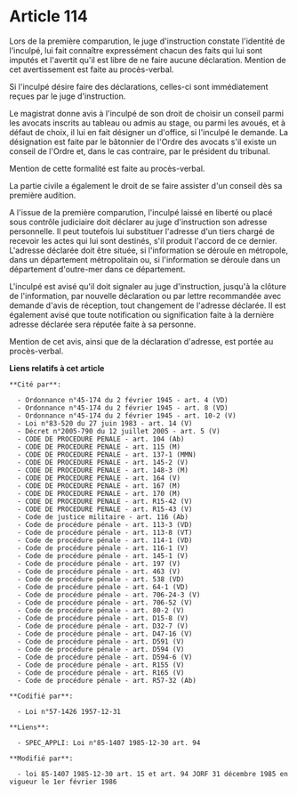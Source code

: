 # Article 114

Lors de la première comparution, le juge d'instruction constate l'identité de l'inculpé, lui fait connaître expressément
chacun des faits qui lui sont imputés et l'avertit qu'il est libre de ne faire aucune déclaration. Mention de cet
avertissement est faite au procès-verbal.

Si l'inculpé désire faire des déclarations, celles-ci sont immédiatement reçues par le juge d'instruction.

Le magistrat donne avis à l'inculpé de son droit de choisir un conseil parmi les avocats inscrits au tableau ou admis au
stage, ou parmi les avoués, et à défaut de choix, il lui en fait désigner un d'office, si l'inculpé le demande. La
désignation est faite par le bâtonnier de l'Ordre des avocats s'il existe un conseil de l'Ordre et, dans le cas contraire,
par le président du tribunal.

Mention de cette formalité est faite au procès-verbal.

La partie civile a également le droit de se faire assister d'un conseil dès sa première audition.

A l'issue de la première comparution, l'inculpé laissé en liberté ou placé sous contrôle judiciaire doit déclarer au juge
d'instruction son adresse personnelle. Il peut toutefois lui substituer l'adresse d'un tiers chargé de recevoir les actes qui
lui sont destinés, s'il produit l'accord de ce dernier. L'adresse déclarée doit être située, si l'information se déroule en
métropole, dans un département métropolitain ou, si l'information se déroule dans un département d'outre-mer dans ce
département.

L'inculpé est avisé qu'il doit signaler au juge d'instruction, jusqu'à la clôture de l'information, par nouvelle déclaration
ou par lettre recommandée avec demande d'avis de réception, tout changement de l'adresse déclarée. Il est également avisé que
toute notification ou signification faite à la dernière adresse déclarée sera réputée faite à sa personne.

Mention de cet avis, ainsi que de la déclaration d'adresse, est portée au procès-verbal.

**Liens relatifs à cet article**

	**Cité par**:

	  - Ordonnance n°45-174 du 2 février 1945 - art. 4 (VD)
	  - Ordonnance n°45-174 du 2 février 1945 - art. 8 (VD)
	  - Ordonnance n°45-174 du 2 février 1945 - art. 10-2 (V)
	  - Loi n°83-520 du 27 juin 1983 - art. 14 (V)
	  - Décret n°2005-790 du 12 juillet 2005 - art. 5 (V)
	  - CODE DE PROCEDURE PENALE - art. 104 (Ab)
	  - CODE DE PROCEDURE PENALE - art. 115 (M)
	  - CODE DE PROCEDURE PENALE - art. 137-1 (MMN)
	  - CODE DE PROCEDURE PENALE - art. 145-2 (V)
	  - CODE DE PROCEDURE PENALE - art. 148-3 (M)
	  - CODE DE PROCEDURE PENALE - art. 164 (V)
	  - CODE DE PROCEDURE PENALE - art. 167 (M)
	  - CODE DE PROCEDURE PENALE - art. 170 (M)
	  - CODE DE PROCEDURE PENALE - art. R15-42 (V)
	  - CODE DE PROCEDURE PENALE - art. R15-43 (V)
	  - Code de justice militaire - art. 116 (Ab)
	  - Code de procédure pénale - art. 113-3 (VD)
	  - Code de procédure pénale - art. 113-8 (VT)
	  - Code de procédure pénale - art. 114-1 (VD)
	  - Code de procédure pénale - art. 116-1 (V)
	  - Code de procédure pénale - art. 145-1 (V)
	  - Code de procédure pénale - art. 197 (V)
	  - Code de procédure pénale - art. 463 (V)
	  - Code de procédure pénale - art. 538 (VD)
	  - Code de procédure pénale - art. 64-1 (VD)
	  - Code de procédure pénale - art. 706-24-3 (V)
	  - Code de procédure pénale - art. 706-52 (V)
	  - Code de procédure pénale - art. 80-2 (V)
	  - Code de procédure pénale - art. D15-8 (V)
	  - Code de procédure pénale - art. D32-7 (V)
	  - Code de procédure pénale - art. D47-16 (V)
	  - Code de procédure pénale - art. D591 (V)
	  - Code de procédure pénale - art. D594 (V)
	  - Code de procédure pénale - art. D594-6 (V)
	  - Code de procédure pénale - art. R155 (V)
	  - Code de procédure pénale - art. R165 (V)
	  - Code de procédure pénale - art. R57-32 (Ab)

	**Codifié par**:

	  - Loi n°57-1426 1957-12-31

	**Liens**:

	  - SPEC_APPLI: Loi n°85-1407 1985-12-30 art. 94

	**Modifié par**:

	  - loi 85-1407 1985-12-30 art. 15 et art. 94 JORF 31 décembre 1985 en vigueur le 1er février 1986
